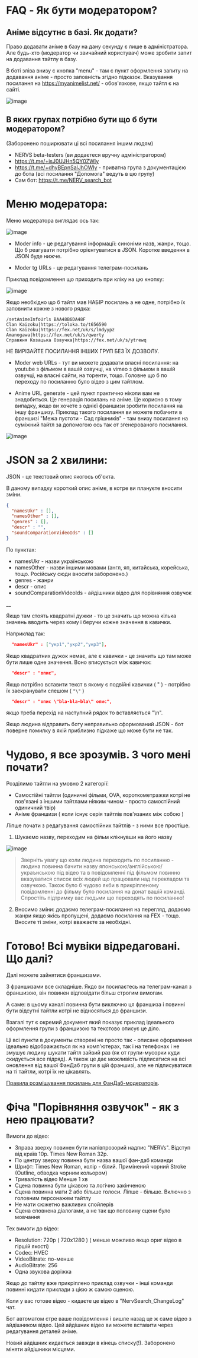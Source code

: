 # FAQ - Як бути модератором? 

## Аніме відсутнє в базі. Як додати? 
Право додавати аніме в базу на дану секунду є лише в адміністратора. Але будь-хто (модератор чи звичайний користувач) може зробити запит на додавання тайтлу в базу.

В боті зліва внизу є кнопка "menu" - там є пункт оформлення запиту на додавання аніме - просто заповність згідно підказок.
Вказування посилання на https://myanimelist.net/ - обов'язкове, якщо тайтл є на сайті.

![image](https://github.com/user-attachments/assets/40d18bc6-220a-4de6-9d56-27589714e4df)






## В яких групах потрібно бути що б бути модератором?

(Заборонено поширювати ці всі посилання іншим людям)

* NERVS beta-testers (ви додаєтеся вручну адміністратором)
* https://t.me/+isJ0UJHn5QY0ZWIy
* https://t.me/+dhyBEpnSalJhOWIy - приватна група з документацією до бота (всі посилання "Допомога" ведуть в цю групу)
* Сам бот: https://t.me/NERV_search_bot







# Меню модератора:
Меню модератора виглядає ось так:

![image](https://github.com/user-attachments/assets/7dd807c8-7102-4dfe-9da1-c39505eb3938)


* Moder info - це редагування інформації: синоніми назв, жанри, тощо. Що б реагувати потрібно орієнтуватися в JSON. Коротке введення в JSON буде нижче.

* Moder tg URLs - це редагування телеграм-посилань

Приклад повідомлення що приходить при кліку на цю кнопку:

![image](https://github.com/user-attachments/assets/c5c6447e-1b18-4c0a-843c-a158ca09426a)

Якщо необхідно що б тайтл мав НАБІР посилань а не одне, потрібно їх заповнити кожне з нового рядка:
```
/setAnimeInfoUrls BAA48B6DA48F
Clan Kaizoku|https://toloka.to/t656590
Clan Kaizoku|https://fex.net/uk/s/lmdyypz
Amanogawa|https://fex.net/uk/s/qwerty
Справжня Козацька Озвучка|https://fex.net/uk/s/ytrewq
```

НЕ ВИРІЗАЙТЕ ПОСИЛАННЯ ІНШИХ ГРУП БЕЗ ЇХ ДОЗВОЛУ.

* Moder web URLs - тут ви можете додавати власні посилання: на youtube з фільмом в вашій озвучці, на vimeo з фільмом в вашій озвучці, на власні сайти, на торенти, тощо. Головне що б по переходу по посиланню було відео з цим тайтлом.

* Anime URL generate - цей пункт практично ніколи вам не знадобиться. Це генерація посилань на аніме. Це корисно в тому випадку, якщо ви хочете з однієї франшизи зробити посилання на іншу франшизу. Приклад такого посилання ви можете побачити в франшизі "Межа пустоти - Сад грішників" - там внизу посилання на суміжний тайтл за допомогою ось так от згенерованого посилання.

![image](https://github.com/user-attachments/assets/c00afb38-6edf-4891-86f0-f1dda39208f5)








# JSON за 2 хвилини:
JSON - це текстовий опис якогось об'єкта. 

В даному випадку короткий опис аніме, в котре ви плануєте вносити зміни.

```json
{
  "namesUkr" : [],
  "namesOther" : [],
  "genres" : [],
  "descr" : "",
  "soundComparationVideoIds" : []
}
```

По пунктах:
* namesUkr - назви українською
* namesOther - назви іншими мовами (англ, яп, китайська, корейська, тощо. Російську сюди вносити заборонено.)
* genres - жанри
* descr - опис
* soundComparationVideoIds - айдішники відео для порівняння озвучок

__
  
Якщо там стоять квадратні дужки - то це значить що можна кілька значень вводить через кому і беручи кожне значення в кавички. 

Наприклад так:

```json
  "namesUkr" : ["укр1","укр2","укр3"],
```

Якщо квадратних дужок немає, але є кавички - це значить що там може бути лише одне значення. Воно вписується між кавичок:

```json
  "descr" : "опис",
```

Якщо потрібно вставити текст в якому є подвійні кавички  ( " ) - потрібно їх заекранувати слешом ( ```"\"``` )

```json
  "descr" : "опис \"bla-bla-bla\" опис",
```

якщо треба перехід на наступний рядок то вставляється "\n".

Якщо людина відправить боту неправильно сформований JSON - бот поверне помилку в якій приблизно підкаже що може бути не так.







# Чудово, я все зрозумів. З чого мені почати?

Розділимо тайтли на умовно 2 категорії:

* Самостійні тайтли (одиничні фільми, OVA, короткометражки котрі не пов'язані з іншими тайтлами ніяким чином - просто самостійний одиничний твір)
* Аніме франшизи ( коли існує серія тайтлів пов'язаних між собою )

Ліпше почати з редагування самостійних тайтлів - з ними все простіше.

1) Шукаємо назву, переходим на фільм клікнувши на його назву

![image](https://github.com/user-attachments/assets/5d5f3576-d28b-4487-834e-f8a01099783e)

> Зверніть увагу що коли людина переходить по посиланню - людина повинна бачити назву японською/англійською/украънською під відео та  в повідомленні під фільмом повинно вказуватися список всіх людей що працювали над перекладом та озвучкою. 
> Також було б чудово якби в прикріпленому повідомленні до фільму було посилання на донат вашій команді. Спростіть підтримку вас людьми що переходять по посиланню!

2) Вносимо зміни: додаємо телеграм-посилання на перегляд, додаємо жанри якщо якісь пропущені, додаємо посилання на FEX - тощо. Вносите ті зміни, котрі вважаєте за необхідні.






# Готово! Всі мувіки відредаговані. Що далі?

Далі можете зайнятися франшизами. 

З франшизами все складніше. Якдо ви посилаєтесь на телеграм-канал з франшизою, він повинен відповідати більш строгим вимогам. 

А саме: в цьому каналі повинна бути виключно ця франшиза і повинні бути відсутні тайтли котрі не відносяться до франшизи.

Взагалі тут є окремий документ який показує приклад ідеального оформлення групи з франшизою та текстово описує це діло.

Ці всі пункти в документы створені не просто так - описане оформлення ідеально відображається як на комп'ютерах, так і на телефонах і не змушує людину шукати тайтл зайвий раз (як от групи-мусорки куди скидується все підряд). А також це дає можливість підписатися на всі оновлення від вашої ФанДаб групи в цій франшизі, але не підписуватися на ті тайтли, котрі їх не цікавлять. 

[Правила розміщування посилань для ФанДаб-модераторів](./pages/LinkRules.html).



# Фіча "Порівняння озвучок" - як з нею працювати?

Вимоги до відео:
* Зправа зверху повинен бути напівпрозорий надпис "NERVs". Відступ від країв 10p. Times New Roman 32p.
* По центру зверху повинна бути назва вашої фан-даб команди
* Шрифт: Times New Roman, колір - білий. Примінений чорний Stroke (Outline, обводка чорним кольором)
* Тривалість відео Менше 1 хв
* Сцена повинна бути цікавою та логічно закінченою
* Сцена повинна мати 2 або більше голоси. Ліпше - більше. Включно з головним персонажем тайтлу
* Не мати сюжетно важливих спойлерів
* Сцена сповнена діалогами, а не так що половину сцени було мовчання

Тех вимоги до відео:
* Resolution: 720p ( 720x1280 ) ( менше можливо якщо ориг відео в гіршій якості)
* Codec: HVEC
* VideoBitrate: по-менше
* AudioBitrate: 256
* Одна звукова доріжка

Якщо до тайтлу вже прикріплено приклад озвучки - інші команди повинні кидати приклади з цією ж самою сценою.

Коли у вас готове відео - кидаєте це відео в "NervSearch_ChangeLog" чат. 

Бот автоматом стре ваше повідомлення і вишле назад це ж саме відео з айдішником відео. 
Цей айдішник відео ви можете вставити через редагування деталей аніме.

Новий айдішник кидається завжди в кінець списку(!). 
Заборонено міняти айдішники місцями.
